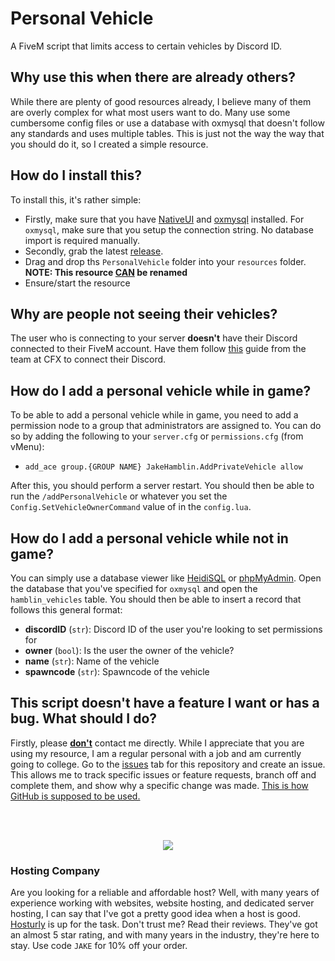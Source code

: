 # Personal Vehicle
A FiveM script that limits access to certain vehicles by Discord ID.

## Why use this when there are already others?
While there are plenty of good resources already, I believe many of them are overly complex for what most users want to do. Many use some cumbersome config files or use a database with oxmysql that doesn't follow any standards and uses multiple tables. This is just not the way the way that you should do it, so I created a simple resource.

## How do I install this?
To install this, it's rather simple:
- Firstly, make sure that you have [NativeUI](https://github.com/FrazzIe/NativeUILua) and [oxmysql](https://github.com/overextended/oxmysql) installed. For `oxmysql`, make sure that you setup the connection string. No database import is required manually.
- Secondly, grab the latest [release](https://github.com/JakeHamblin/PersonalVehicle/releases/latest).
- Drag and drop ths `PersonalVehicle` folder into your `resources` folder. **NOTE: This resource <ins>CAN</ins> be renamed**
- Ensure/start the resource

## Why are people not seeing their vehicles?
The user who is connecting to your server **doesn't** have their Discord connected to their FiveM account. Have them follow [this](https://support.cfx.re/hc/en-us/articles/16677419444508-How-to-link-your-Discord-account) guide from the team at CFX to connect their Discord.

## How do I add a personal vehicle while in game?
To be able to add a personal vehicle while in game, you need to add a permission node to a group that administrators are assigned to. You can do so by adding the following to your `server.cfg` or `permissions.cfg` (from vMenu):
 - `add_ace group.{GROUP NAME} JakeHamblin.AddPrivateVehicle allow`

After this, you should perform a server restart. You should then be able to run the `/addPersonalVehicle` or whatever you set the `Config.SetVehicleOwnerCommand` value of in the `config.lua`.

## How do I add a personal vehicle while not in game?
You can simply use a database viewer like [HeidiSQL](https://www.heidisql.com/) or [phpMyAdmin](https://www.phpmyadmin.net/). Open the database that you've specified for `oxmysql` and open the `hamblin_vehicles` table. You should then be able to insert a record that follows this general format:

- **discordID** (`str`): Discord ID of the user you're looking to set permissions for
- **owner** (`bool`):    Is the user the owner of the vehicle?
- **name** (`str`):      Name of the vehicle
- **spawncode** (`str`): Spawncode of the vehicle

## This script doesn't have a feature I want or has a bug. What should I do?
Firstly, please <ins>**don't**</ins> contact me directly. While I appreciate that you are using my resource, I am a regular personal with a job and am currently going to college. Go to the [issues](https://github.com/JakeHamblin/PersonalVehicle/issues) tab for this repository and create an issue. This allows me to track specific issues or feature requests, branch off and complete them, and show why a specific change was made. <ins>This is how GitHub is supposed to be used.</ins>


<br><br><p align="center">
 <img src="https://jakehamblin.com/images/hosturly.png">
</p>

### Hosting Company
Are you looking for a reliable and affordable host? Well, with many years of experience working with websites, website hosting, and dedicated server hosting, I can say that I've got a pretty good idea when a host is good. [Hosturly](https://jakehamblin.com/hosturly) is up for the task. Don't trust me? Read their reviews. They've got an almost 5 star rating, and with many years in the industry, they're here to stay. Use code `JAKE` for 10% off your order.